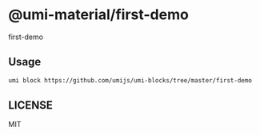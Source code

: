 # @umi-material/first-demo

first-demo

## Usage

```sh
umi block https://github.com/umijs/umi-blocks/tree/master/first-demo
```

## LICENSE

MIT
